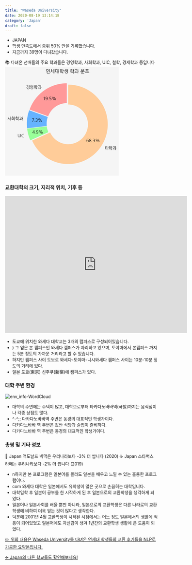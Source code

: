 ```yaml
---
title: "Waseda University"
date: 2020-08-19 13:14:18
category: 'Japan'
draft: false
---
```



* JAPAN
* 학생 만족도에서 중위 50% 안을 기록했습니다.
* 지금까지 39명이 다녀갔습니다. 

📚 다녀온 선배들의 주요 학과들은 경영학과, 사회학과, UIC, 철학, 경제학과 등입니다
![department-info](../plots/JP000034.png)
### 교환대학의 크기, 지리적 위치, 기후 등
<iframe
width="600"
height="450"
frameborder="0" style="border:0"
src="https://www.google.com/maps/embed/v1/place?key=AIzaSyC9e1AME-pVmWC4hBpFdu5S4dKzyepa3HQ&q=Waseda+University&center=35.7087334,139.7196485&zoom=14" allowfullscreen>
</iframe>

* 도쿄에 위치한 와세다 대학교는 3개의 캠퍼스로 구성되어있습니다.
* ) 그 옆은 본 캠퍼스인 와세다 캠퍼스가 자리하고 있으며, 토야마에서 본캠퍼스 까지는 5분 정도의 가까운 거리라고 할 수 있습니다.
* 하지만 캠퍼스 사이 도보로 와세다-토야마-니시와세다 캠퍼스 사이는 10분-10분 정도의 거리에 있다.
* 일본 도쿄(東京) 신주쿠(新宿)에 캠퍼스가 있다.


### 대학 주변 환경

![env_info-WordCloud](../univ_wordclouds_okt/env_info/JP000034_env_info_okt.png)

* 대학의 주변에는 주택이 많고, 대학으로부터 타카다노바바역(국철)까지는 음식점이나 각종 상점도 많다.
* ^-^;; 다카다노바바역 주변은 동경의 대표적인 학생가이다.
* 다카다노바바 역 주변은 값싼 식당과 술집이 즐비하다.
* 다카다노바바 역 주변은 동경의 대표적인 학생가이다.


### 총평 및 기타 정보 
🍔 Japan 맥도날드 빅맥은 우리나라보다 -3% 더 쌉니다 (2020)
☕️ Japan 스타벅스 라떼는 우리나라보다 -2% 더 쌉니다 (2019)
* n하지만 본 프로그램은 일본어를 몰라도 일본을 배우고 느낄 수 있는 훌륭한 프로그램이다.
* com 와세다 대학은 일본에서도 유학생이 많은 곳으로 손꼽히는 대학입니다.
* 대학입학 후 일본어 공부를 한 시작하게 된 후 일본으로의 교환학생을 생각하게 되었다.
* 일본어나 일본사회를 배울 뿐만 아니라, 일본으로의 교환학생은 다른 나라로의 교환학생에 비하여 더욱 얻는 것이 많다고 생각한다.
* 덕분에 2001년 4월 교환학생이 시작된 시점에서는 어느 정도 일본에서의 생활에 적응이 되어있었고 일본어에도 자신감이 생겨 1년간의 교환학생 생활에 큰 도움이 되었다.


[✏️ 위의 내용은 Waseda University를 다녀온 연세대 학생들의 교환 후기들을 NLP로 가공한 요약본입니다.](http://oia.yonsei.ac.kr/partner/expReport.asp?ucode=JP000034&bgbn=A)

[✈️ Japan의 다른 학교들도 확인해보세요!](https://yonsei-exchange.netlify.app/?category=Japan)

